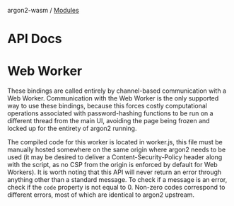 argon2-wasm / [Modules](modules.md)

# API Docs

# Web Worker
These bindings are called entirely by channel-based communication with a Web Worker. Communication with the Web Worker is the only supported way to use these bindings, because this forces costly computational operations associated with password-hashing functions to be run on a different thread from the main UI, avoiding the page being frozen and locked up for the entirety of argon2 running.

The compiled code for this worker is located in worker.js, this file must be manually hosted somewhere on the same origin where argon2 needs to be used (it may be desired to deliver a Content-Security-Policy header along with the script, as no CSP from the origin is enforced by default for Web Workers). It is worth noting that this API will never return an error through anything other than a standard message. To check if a message is an error, check if the `code` property is not equal to 0. Non-zero codes correspond to different errors, most of which are identical to argon2 upstream.
